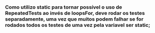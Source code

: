### Como utilizo static para tornar possível o uso de RepeatedTests ao invés de loopsFor, deve rodar os testes separadamente, uma vez que muitos podem falhar se for rodados todos os testes de uma vez pela variavel ser static;
